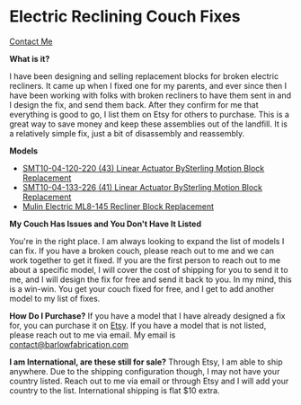 # Electric Reclining Couch Fixes

[Contact Me](mailto:contact@barlowfabrication.com)

**What is it?**

I have been designing and selling replacement blocks for broken electric recliners. It came up when I fixed one for my parents, and ever since then I have been working with folks with broken recliners to have them sent in and I design the fix, and send them back. After they confirm for me that everything is good to go, I list them on Etsy for others to purchase. This is a great way to save money and keep these assemblies out of the landfill. It is a relatively simple fix, just a bit of disassembly and reassembly.

**Models**

- [SMT10-04-120-220 (43) Linear Actuator BySterling Motion Block Replacement](/smt10_120_couch_recliner_fix)
- [SMT10-04-133-226 (41) Linear Actuator BySterling Motion Block Replacement](/smt10_133_couch_recliner_fix)
- [Mulin Electric ML8-145 Recliner Block Replacement](/mulin_couch_recliner_fix)

**My Couch Has Issues and You Don't Have It Listed**

You're in the right place. I am always looking to expand the list of models I can fix. If you have a broken couch, please reach out to me and we can work together to get it fixed. If you are the first person to reach out to me about a specific model, I will cover the cost of shipping for you to send it to me, and I will design the fix for free and send it back to you. In my mind, this is a win-win. You get your couch fixed for free, and I get to add another model to my list of fixes.

**How Do I Purchase?**
If you have a model that I have already designed a fix for, you can purchase it on [Etsy](https://www.etsy.com/shop/BarlowFabrication). If you have a model that is not listed, please reach out to me via email. My email is [contact@barlowfabrication.com](mailto:contact@barlowfabrication.com)

**I am International, are these still for sale?**
Through Etsy, I am able to ship anywhere. Due to the shipping configuration though, I may not have your country listed. Reach out to me via email or through Etsy and I will add your country to the list. International shipping is flat $10 extra.

<!-- **I have a 3D Printer, can I print this myself?** -->
<!-- Food for though... -->
